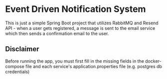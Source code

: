# Event Driven Notification System #

This is just a simple Spring Boot project that utilizes RabbitMQ and Resend API - when a user gets registered, a message is sent to the email service which then sends a confirmation email to the user.

## Disclaimer ##
Before running the app, you must first fill in the missing fields in the docker-compose file and each service's application.properties file (e.g. postgres db credentials)
